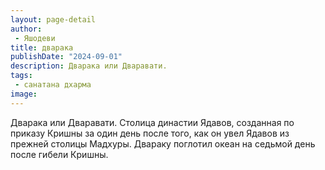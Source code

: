 ```yaml
---
layout: page-detail
author:
 - Яшодеви
title: дварака
publishDate: "2024-09-01"
description: Дварака или Дваравати.
tags:
 - санатана дхарма
image: 
---
```


Дварака или Дваравати.
Столица династии Ядавов, созданная по приказу Кришны за один день после того, как он увел Ядавов из прежней столицы Мадхуры. Двараку поглотил океан на седьмой день после гибели Кришны.

